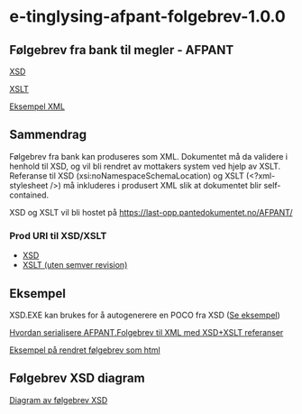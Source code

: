 # e-tinglysing-afpant-folgebrev-1.0.0
## Følgebrev fra bank til megler - AFPANT

[XSD](https://github.com/bitsnorge/e-tinglysing-afpant/blob/master/spesifikasjoner/afpant/afpant-kjøperspantedokument/afpant-folgebrev/afpant-folgebrev/afpant-folgebrev-xsd/afpant-folgebrev-1.0.0.xsd)

[XSLT](https://github.com/bitsnorge/e-tinglysing-afpant/blob/master/spesifikasjoner/afpant/afpant-kjøperspantedokument/afpant-folgebrev/afpant-folgebrev/afpant-folgebrev-xslt/afpant-folgebrev-1.0.0.xslt)

[Eksempel XML](https://last-opp.pantedokumentet.no/AFPANT/afpant-folgebrev-example1.xml)

## Sammendrag
Følgebrev fra bank kan produseres som XML. Dokumentet må da validere i henhold til XSD, og vil bli rendret av mottakers system ved hjelp av XSLT.
Referanse til XSD (xsi:noNamespaceSchemaLocation) og XSLT (<?xml-stylesheet />) må inkluderes i produsert XML slik at dokumentet blir self-contained.

XSD og XSLT vil bli hostet på https://last-opp.pantedokumentet.no/AFPANT/

### Prod URI til XSD/XSLT
- [XSD](https://last-opp.pantedokumentet.no/AFPANT/afpant-folgebrev-1.0.0.xsd)
- [XSLT (uten semver revision)](https://last-opp.pantedokumentet.no/AFPANT/afpant-folgebrev-1.0.xslt)

## Eksempel
XSD.EXE kan brukes for å autogenerere en POCO fra XSD ([Se eksempel](https://github.com/bitsnorge/e-tinglysing-afpant/blob/master/spesifikasjoner/afpant/afpant-kjøperspantedokument/afpant-folgebrev/afpant-folgebrev/generate-poco-from-xsd.bat))

[Hvordan serialisere AFPANT.Folgebrev til XML med XSD+XSLT referanser](https://github.com/bitsnorge/e-tinglysing-afpant/blob/master/spesifikasjoner/afpant/afpant-kjøperspantedokument/afpant-folgebrev/afpant-folgebrev-example/Program.cs)

[Eksempel på rendret følgebrev som html](https://github.com/bitsnorge/e-tinglysing-afpant/blob/master/spesifikasjoner/afpant/afpant-kjøperspantedokument/afpant-folgebrev/afpant-folgebrev/afpant-folgebrev-xslt/afpant-folgebrev-rendered-example.PNG)

## Følgebrev XSD diagram
[Diagram av følgebrev XSD](https://github.com/bitsnorge/e-tinglysing-afpant/blob/master/spesifikasjoner/afpant/afpant-kjøperspantedokument/afpant-folgebrev/afpant-folgebrev/afpant-folgebrev-xslt/afpant-folgebrev-1.0.0.jpg)
